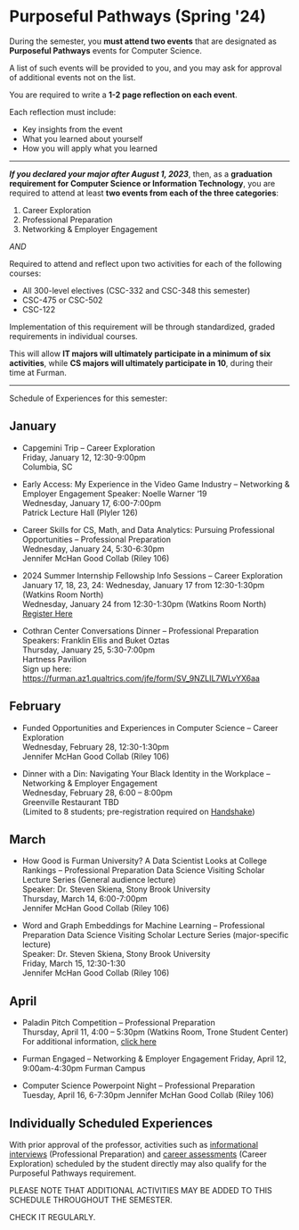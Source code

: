 
# Purposeful Pathways (Spring '24)

During the semester, you **must attend two events** that are designated as **Purposeful Pathways** events for Computer Science.

A list of such events will be provided to you, and you may ask for approval of additional events not on the list.

You are required to write a **1-2 page reflection on each event**.

Each reflection must include:

* Key insights from the event
* What you learned about yourself
* How you will apply what you learned

<hr/>

**_If you declared your major after August 1, 2023_**, then, as a **graduation requirement for Computer Science or Information Technology**, you are required to attend at least **two events from each of the three categories**:

1. Career Exploration
2. Professional Preparation
3. Networking & Employer Engagement

_AND_

Required to attend and reflect upon two activities for each of the following courses:
* All 300-level electives (CSC-332 and CSC-348 this semester)
* CSC-475 or CSC-502
* CSC-122

Implementation of this requirement will be through standardized, graded requirements in individual courses. 

This will allow **IT majors will ultimately participate in a minimum of six activities**, while **CS majors will ultimately participate in 10**, during their time at Furman.

<hr/>

Schedule of Experiences for this semester:

## January


* Capgemini Trip – Career Exploration \
Friday, January 12, 12:30-9:00pm \
Columbia, SC

* Early Access: My Experience in the Video Game Industry – Networking & Employer Engagement Speaker: Noelle Warner ‘19 \
Wednesday, January 17, 6:00-7:00pm \
Patrick Lecture Hall (Plyler 126) 

* Career Skills for CS, Math, and Data Analytics: Pursuing Professional Opportunities – Professional Preparation  \
Wednesday, January 24, 5:30-6:30pm \
Jennifer McHan Good Collab (Riley 106) 

* 2024 Summer Internship Fellowship Info Sessions – Career Exploration \
January 17, 18, 23, 24: Wednesday, January 17 from 12:30-1:30pm (Watkins Room North) \
Wednesday, January 24 from 12:30-1:30pm (Watkins Room North) \
[Register Here](https://www.signupgenius.com/go/8050E45AEA82CA5F85-46529138-summer/83970670#/)

* Cothran Center Conversations Dinner – Professional Preparation Speakers: Franklin Ellis and Buket Oztas \
Thursday, January 25, 5:30-7:00pm \
Hartness Pavilion \
Sign up here: https://furman.az1.qualtrics.com/jfe/form/SV_9NZLIL7WLvYX6aa  

## February

* Funded Opportunities and Experiences in Computer Science – Career Exploration \
Wednesday, February 28, 12:30-1:30pm \
Jennifer McHan Good Collab (Riley 106) 

* Dinner with a Din: Navigating Your Black Identity in the Workplace – Networking & Employer Engagement \
Wednesday, February 28, 6:00 – 8:00pm \
Greenville Restaurant TBD \
(Limited to 8 students; pre-registration required on [Handshake](https://furman.joinhandshake.com/edu))
  
## March

* How Good is Furman University? A Data Scientist Looks at College Rankings – Professional  Preparation Data Science Visiting Scholar Lecture Series (General audience lecture)  \
Speaker: Dr. Steven Skiena, Stony Brook University \
Thursday, March 14, 6:00-7:00pm \
Jennifer McHan Good Collab (Riley 106)

* Word and Graph Embeddings for Machine Learning – Professional Preparation Data Science Visiting Scholar Lecture Series (major-specific lecture) \
Speaker: Dr. Steven Skiena, Stony Brook University \
Friday, March 15, 12:30-1:30 \
Jennifer McHan Good Collab (Riley 106) 

## April

* Paladin Pitch Competition – Professional Preparation \
Thursday, April 11, 4:00 – 5:30pm (Watkins Room, Trone Student Center)  \
For additional information, [click here](https://www.furman.edu/innovation-entrepreneurship/innovation-entrepreneurship/paladin-pitch-competition/)

* Furman Engaged – Networking & Employer Engagement Friday, April 12, 9:00am-4:30pm
Furman Campus

* Computer Science Powerpoint Night – Professional Preparation Tuesday, April 16, 6-7:30pm
Jennifer McHan Good Collab (Riley 106)

## Individually Scheduled Experiences

With prior approval of the professor, activities such as [informational interviews](https://forms.office.com/r/RMvekm70K9) (Professional Preparation) and [career assessments](https://www.furman.edu/career-services/) (Career Exploration) scheduled by the student directly may also qualify for the Purposeful Pathways requirement.

PLEASE NOTE THAT ADDITIONAL ACTIVITIES MAY BE ADDED TO THIS SCHEDULE THROUGHOUT THE SEMESTER. 

CHECK IT REGULARLY.